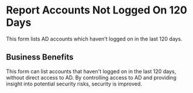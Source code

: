 # Report Accounts Not Logged On 120 Days

This form lists AD accounts which haven't logged on in the last 120 days.

## Business Benefits

This form can list accounts that haven't logged on in the last 120 days, without direct access to AD. By controlling access to AD and providing insight into potential security risks, security is improved.
